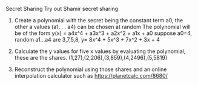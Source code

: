 Secret Sharing
Try out Shamir secret sharing
1. Create a polynomial with the secret being the constant term a0, the other a
values (a1. . . a4) can be chosen at random
The polynomial will be of the form
y(x) = a4x^4 + a3x^3 + a2x^2 + a1x + a0
    suppose a0=4, random a1...a4 are 3,7,5,8,
    y= 8x^4 + 5x^3 + 7x^2 + 3x + 4

2. Calculate the y values for five x values by evaluating the polynomial, these are
the shares.
(1,27),(2,206),(3,859),(4,2496),(5,5819)

3. Reconstruct the polynomial using those shares and an online interpolation
calculator such as https://planetcalc.com/8680/

